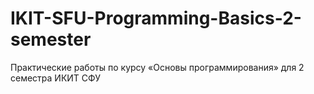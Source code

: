 # IKIT-SFU-Programming-Basics-2-semester
Практические работы по курсу «Основы программирования» для 2 семестра ИКИТ СФУ 
